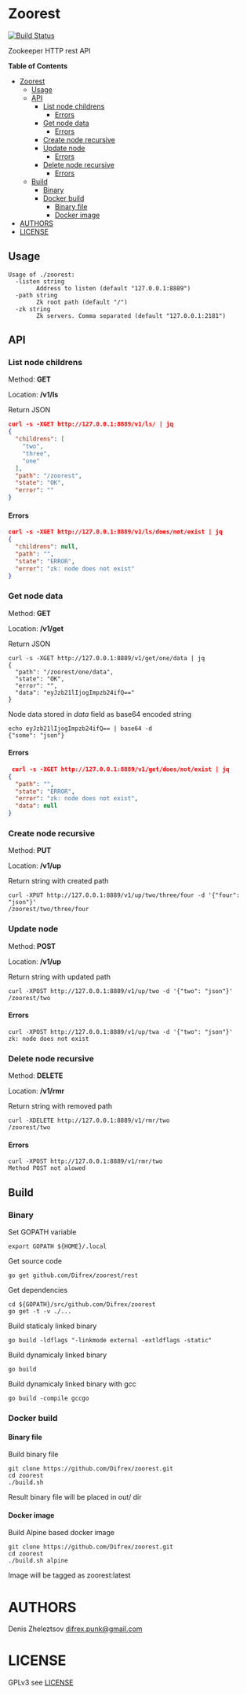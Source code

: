 # Zoorest 
[![Build Status](https://travis-ci.org/Difrex/zoorest.svg?branch=master)](https://travis-ci.org/Difrex/zoorest)

Zookeeper HTTP rest API

<!-- markdown-toc start - Don't edit this section. Run M-x markdown-toc-generate-toc again -->
**Table of Contents**

- [Zoorest](#zoorest)
    - [Usage](#usage)
    - [API](#api)
        - [List node childrens](#list-node-childrens)
            - [Errors](#errors)
        - [Get node data](#get-node-data)
            - [Errors](#errors)
        - [Create node recursive](#create-node-recursive)
        - [Update node](#update-node)
            - [Errors](#errors)
        - [Delete node recursive](#delete-node-recursive)
            - [Errors](#errors)
    - [Build](#build)
        - [Binary](#binary)
        - [Docker build](#docker-build)
            - [Binary file](#binary-file)
            - [Docker image](#docker-image)
- [AUTHORS](#authors)
- [LICENSE](#license)

<!-- markdown-toc end -->


## Usage

```
Usage of ./zoorest:
  -listen string
    	Address to listen (default "127.0.0.1:8889")
  -path string
    	Zk root path (default "/")
  -zk string
    	Zk servers. Comma separated (default "127.0.0.1:2181")
```

## API

### List node childrens

Method: **GET**

Location: **/v1/ls**

Return JSON
```json
curl -s -XGET http://127.0.0.1:8889/v1/ls/ | jq
{
  "childrens": [
    "two",
    "three",
    "one"
  ],
  "path": "/zoorest",
  "state": "OK",
  "error": ""
}
```

#### Errors

```json
curl -s -XGET http://127.0.0.1:8889/v1/ls/does/not/exist | jq
{
  "childrens": null,
  "path": "",
  "state": "ERROR",
  "error": "zk: node does not exist"
}
```

### Get node data

Method: **GET**

Location: **/v1/get**

Return JSON
```
curl -s -XGET http://127.0.0.1:8889/v1/get/one/data | jq
{
  "path": "/zoorest/one/data",
  "state": "OK",
  "error": "",
  "data": "eyJzb21lIjogImpzb24ifQ=="
}
```
Node data stored in *data* field as base64 encoded string
```
echo eyJzb21lIjogImpzb24ifQ== | base64 -d
{"some": "json"}
```

#### Errors

```json
 curl -s -XGET http://127.0.0.1:8889/v1/get/does/not/exist | jq
{
  "path": "",
  "state": "ERROR",
  "error": "zk: node does not exist",
  "data": null
}
```

### Create node recursive

Method: **PUT**

Location: **/v1/up**

Return string with created path
```
curl -XPUT http://127.0.0.1:8889/v1/up/two/three/four -d '{"four": "json"}'
/zoorest/two/three/four
```

### Update node

Method: **POST**

Location: **/v1/up**

Return string with updated path
```
curl -XPOST http://127.0.0.1:8889/v1/up/two -d '{"two": "json"}'
/zoorest/two
```

#### Errors

```
curl -XPOST http://127.0.0.1:8889/v1/up/twa -d '{"two": "json"}'
zk: node does not exist
```

### Delete node recursive
Method: **DELETE**

Location: **/v1/rmr**

Return string with removed path
```
curl -XDELETE http://127.0.0.1:8889/v1/rmr/two
/zoorest/two
```

#### Errors
```
curl -XPOST http://127.0.0.1:8889/v1/rmr/two
Method POST not alowed
```

## Build

### Binary

Set GOPATH variable
```
export GOPATH ${HOME}/.local
```

Get source code
```
go get github.com/Difrex/zoorest/rest
```

Get dependencies
```
cd ${GOPATH}/src/github.com/Difrex/zoorest
go get -t -v ./...
```

Build staticaly linked binary
```
go build -ldflags "-linkmode external -extldflags -static"
```

Build dynamicaly linked binary
```
go build
```

Build dynamicaly linked binary with gcc
```
go build -compile gccgo
```

### Docker build

#### Binary file

Build binary file
```
git clone https://github.com/Difrex/zoorest.git
cd zoorest
./build.sh
```
Result binary file will be placed in out/ dir

#### Docker image

Build Alpine based docker image
```
git clone https://github.com/Difrex/zoorest.git
cd zoorest
./build.sh alpine
```

Image will be tagged as zoorest:latest

# AUTHORS

Denis Zheleztsov <difrex.punk@gmail.com>

# LICENSE 

GPLv3 see [LICENSE](LICENSE)
